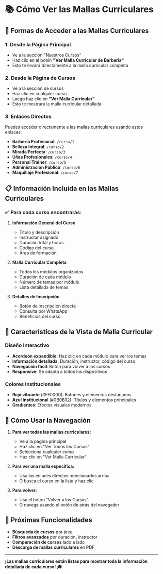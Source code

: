 # 📚 Cómo Ver las Mallas Curriculares

## 🎯 Formas de Acceder a las Mallas Curriculares

### 1. **Desde la Página Principal**
- Ve a la sección "Nuestros Cursos"
- Haz clic en el botón **"Ver Malla Curricular de Barbería"**
- Esto te llevará directamente a la malla curricular completa

### 2. **Desde la Página de Cursos**
- Ve a la sección de cursos
- Haz clic en cualquier curso
- Luego haz clic en **"Ver Malla Curricular"**
- Esto te mostrará la malla curricular detallada

### 3. **Enlaces Directos**
Puedes acceder directamente a las mallas curriculares usando estos enlaces:

- **Barbería Profesional**: `/curso/1`
- **Belleza Integral**: `/curso/2`
- **Mirada Perfecta**: `/curso/3`
- **Uñas Profesionales**: `/curso/4`
- **Personal Trainer**: `/curso/5`
- **Administración Pública**: `/curso/6`
- **Maquillaje Profesional**: `/curso/7`

## 📋 Información Incluida en las Mallas Curriculares

### ✅ **Para cada curso encontrarás:**

1. **Información General del Curso**
   - Título y descripción
   - Instructor asignado
   - Duración total y horas
   - Código del curso
   - Área de formación

2. **Malla Curricular Completa**
   - Todos los módulos organizados
   - Duración de cada módulo
   - Número de temas por módulo
   - Lista detallada de temas

3. **Detalles de Inscripción**
   - Botón de inscripción directa
   - Consulta por WhatsApp
   - Beneficios del curso

## 🎨 Características de la Vista de Malla Curricular

### **Diseño Interactivo**
- **Acordeón expandible**: Haz clic en cada módulo para ver los temas
- **Información detallada**: Duración, instructor, código del curso
- **Navegación fácil**: Botón para volver a los cursos
- **Responsive**: Se adapta a todos los dispositivos

### **Colores Institucionales**
- **Rojo vibrante** (#FF0000): Botones y elementos destacados
- **Azul institucional** (#0B0B32): Títulos y elementos principales
- **Gradientes**: Efectos visuales modernos

## 📱 Cómo Usar la Navegación

1. **Para ver todas las mallas curriculares:**
   - Ve a la página principal
   - Haz clic en "Ver Todos los Cursos"
   - Selecciona cualquier curso
   - Haz clic en "Ver Malla Curricular"

2. **Para ver una malla específica:**
   - Usa los enlaces directos mencionados arriba
   - O busca el curso en la lista y haz clic

3. **Para volver:**
   - Usa el botón "Volver a los Cursos"
   - O navega usando el botón de atrás del navegador

## 🚀 Próximas Funcionalidades

- **Búsqueda de cursos** por área
- **Filtros avanzados** por duración, instructor
- **Comparación de cursos** lado a lado
- **Descarga de mallas curriculares** en PDF

---

**¡Las mallas curriculares están listas para mostrar toda la información detallada de cada curso!** 🎓 